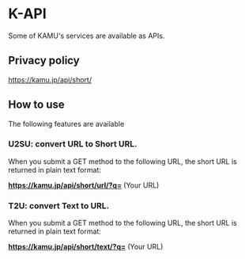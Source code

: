 # K-API
Some of KAMU's services are available as APIs.

## Privacy policy
https://kamu.jp/api/short/

## How to use
The following features are available

### U2SU: convert URL to Short URL.
When you submit a GET method to the following URL, the short URL is returned in plain text format:

**https://kamu.jp/api/short/url/?q=** (Your URL)

### T2U: convert Text to URL.
When you submit a GET method to the following URL, the short URL is returned in plain text format:

**https://kamu.jp/api/short/text/?q=** (Your URL)
